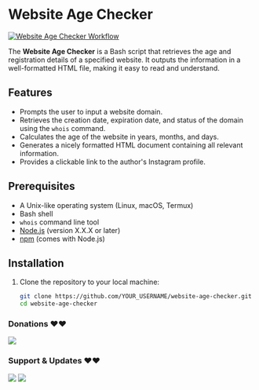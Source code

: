 # Website Age Checker
[![Website Age Checker Workflow](https://github.com/tamecalm/website-age-checker/actions/workflows/deploy.yml/badge.svg?branch=main)](https://github.com/tamecalm/website-age-checker/actions/workflows/deploy.yml)

The **Website Age Checker** is a Bash script that retrieves the age and registration details of a specified website. It outputs the information in a well-formatted HTML file, making it easy to read and understand.

## Features

- Prompts the user to input a website domain.
- Retrieves the creation date, expiration date, and status of the domain using the `whois` command.
- Calculates the age of the website in years, months, and days.
- Generates a nicely formatted HTML document containing all relevant information.
- Provides a clickable link to the author's Instagram profile.

## Prerequisites

- A Unix-like operating system (Linux, macOS, Termux)
- Bash shell
- `whois` command line tool
- [Node.js](https://nodejs.org/en/download/) (version X.X.X or later)
- [npm](https://www.npmjs.com/get-npm) (comes with Node.js)

## Installation

1. Clone the repository to your local machine:
   ```bash
   git clone https://github.com/YOUR_USERNAME/website-age-checker.git
   cd website-age-checker
### Donations ❤️❤️
<a href="https://www.buymeacoffee.com/tamecalm"><img src="https://img.buymeacoffee.com/button-api/?text=Buy me a coffee&emoji=☕&slug=tamecalm&button_colour=FFDD00&font_colour=000000&font_family=Cookie&outline_colour=000000&coffee_colour=ffffff" /></a>

### Support & Updates ❤️❤️
<a href="https://t.me/devforum"><img src="https://img.shields.io/badge/Join-Group%20Support-blue.svg?style=for-the-badge&logo=Telegram"></a> <a href="https://t.me/Error Explorer"><img src="https://img.shields.io/badge/Join-Updates%20Channel-blue.svg?style=for-the-badge&logo=Telegram"></a>